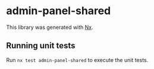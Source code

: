 # admin-panel-shared

This library was generated with [Nx](https://nx.dev).

## Running unit tests

Run `nx test admin-panel-shared` to execute the unit tests.
